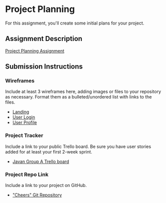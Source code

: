 # Project Planning
For this assignment, you'll create some initial plans for your project.

## Assignment Description
[Project Planning Assignment](https://education.launchcode.org/liftoff/modules/assignments/project-planning)

## Submission Instructions

### Wireframes

Include at least 3 wireframes here, adding images or files to your repository as necessary. Format them as a bulleted/unordered list with links to the files.

* [Landing](LandingPage.png)
* [User Login](UserLogin.PNG)
* [User Profile](UserProfile.png)

### Project Tracker

Include a link to your public Trello board. Be sure you have user stories added for at least your first 2-week sprint.

* [Javan Group A Trello board](https://trello.com/b/YRjeUMaI/liftoff-project-board)

### Project Repo Link

Include a link to your project on GitHub.

* ["Cheers" Git Repository](https://github.com/jowest90/cheers)